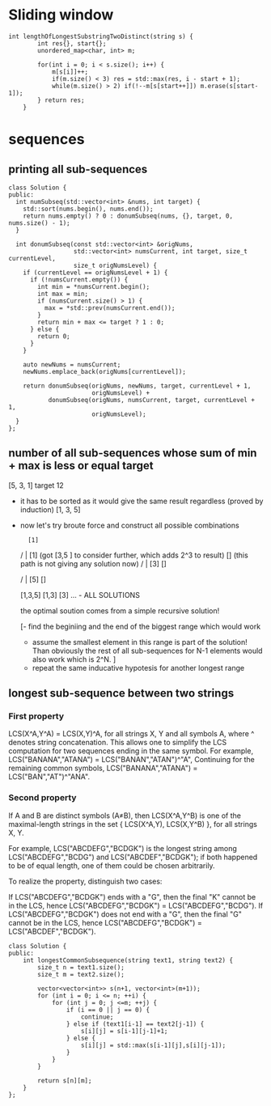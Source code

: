 
# Sliding window

```
int lengthOfLongestSubstringTwoDistinct(string s) {
        int res{}, start{};
        unordered_map<char, int> m;

        for(int i = 0; i < s.size(); i++) {
            m[s[i]]++;
            if(m.size() < 3) res = std::max(res, i - start + 1);
            while(m.size() > 2) if(!--m[s[start++]]) m.erase(s[start-1]);
        } return res;
    }
```

# sequences

## printing all sub-sequences

```
class Solution {
public:
  int numSubseq(std::vector<int> &nums, int target) {
    std::sort(nums.begin(), nums.end());
    return nums.empty() ? 0 : donumSubseq(nums, {}, target, 0, nums.size() - 1);
  }

  int donumSubseq(const std::vector<int> &origNums,
                  std::vector<int> numsCurrent, int target, size_t currentLevel,
                  size_t origNumsLevel) {
    if (currentLevel == origNumsLevel + 1) {
      if (!numsCurrent.empty()) {
        int min = *numsCurrent.begin();
        int max = min;
        if (numsCurrent.size() > 1) {
          max = *std::prev(numsCurrent.end());
        }
        return min + max <= target ? 1 : 0;
      } else {
        return 0;
      }
    }

    auto newNums = numsCurrent;
    newNums.emplace_back(origNums[currentLevel]);

    return donumSubseq(origNums, newNums, target, currentLevel + 1,
                       origNumsLevel) +
           donumSubseq(origNums, numsCurrent, target, currentLevel + 1,
                       origNumsLevel);
  }
};
```

## number of all sub-sequences whose sum of min + max is less or equal target

[5, 3, 1] target 12

- it has to be sorted as it would give the same result regardless (proved by induction)
   [1, 3, 5]

- now let's try broute force and construct all possible combinations
  
        [1]   
   /                                                                   |
   [1] (got [3,5 ] to consider further, which adds 2^3 to result)    [] (this path is not giving any solution now)
   /                        |
   [3]                      []
 
   /                          | 
   [5]                       []

   [1,3,5] [1,3] [3]  ...  - ALL SOLUTIONS   

   the optimal soution comes from a simple recursive solution!


   [- find the beginiing and the end of the biggest range which would work
   - assume the smallest element in this range is part of the solution! Than obviously the rest of all sub-sequences for N-1 elements would also work which is 2^N. ]
   - repeat the same inducative hypotesis for another longest range


## longest sub-sequence between two strings

### First property

LCS(X^A,Y^A) = LCS(X,Y)^A, for all strings X, Y and all symbols A, where ^ denotes string concatenation. This allows one to simplify the LCS computation for two sequences ending in the same symbol. For example, LCS("BANANA","ATANA") = LCS("BANAN","ATAN")^"A", Continuing for the remaining common symbols, LCS("BANANA","ATANA") = LCS("BAN","AT")^"ANA".

### Second property

If A and B are distinct symbols (A≠B), then LCS(X^A,Y^B) is one of the maximal-length strings in the set { LCS(X^A,Y), LCS(X,Y^B) }, for all strings X, Y.

For example, LCS("ABCDEFG","BCDGK") is the longest string among LCS("ABCDEFG","BCDG") and LCS("ABCDEF","BCDGK"); if both happened to be of equal length, one of them could be chosen arbitrarily.

To realize the property, distinguish two cases:

If LCS("ABCDEFG","BCDGK") ends with a "G", then the final "K" cannot be in the LCS, hence LCS("ABCDEFG","BCDGK") = LCS("ABCDEFG","BCDG").
If LCS("ABCDEFG","BCDGK") does not end with a "G", then the final "G" cannot be in the LCS, hence LCS("ABCDEFG","BCDGK") = LCS("ABCDEF","BCDGK").


```
class Solution {
public:
    int longestCommonSubsequence(string text1, string text2) {
        size_t n = text1.size();
        size_t m = text2.size();

        vector<vector<int>> s(n+1, vector<int>(m+1));
        for (int i = 0; i <= n; ++i) {
            for (int j = 0; j <=m; ++j) {
                if (i == 0 || j == 0) {
                    continue;
                } else if (text1[i-1] == text2[j-1]) {
                    s[i][j] = s[i-1][j-1]+1;
                } else {
                    s[i][j] = std::max(s[i-1][j],s[i][j-1]);
                }
            }
        }

        return s[n][m];        
    }
};

```







    

  